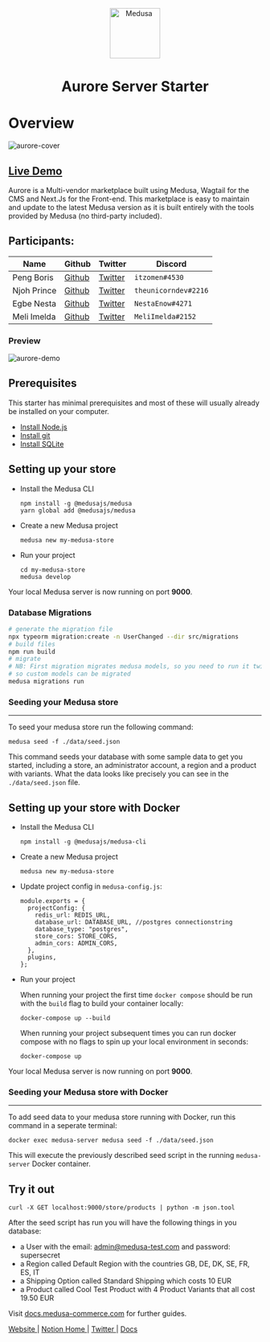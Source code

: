 <p align="center">
  <a href="https://www.medusa-commerce.com">
    <img alt="Medusa" src="https://i.imgur.com/USubGVY.png" width="100" />
  </a>
</p>

<h1 align="center">
  Aurore Server Starter
</h1>

# Overview

![aurore-cover](https://github.com/traleor/aurore-frontend/blob/main/public/cover.png)

## [Live Demo](https://aurore-storefront.herokuapp.com/)

Aurore is a Multi-vendor marketplace built using Medusa, Wagtail for the CMS and Next.Js for the Front-end.
This marketplace is easy to maintain and update to the latest Medusa version as it is built entirely with the tools provided by Medusa (no third-party included).

## Participants:

<!-- markdown table with the team infos -->

| Name        | Github                                   | Twitter                                      | Discord              |
| ----------- | ---------------------------------------- | -------------------------------------------- | -------------------- |
| Peng Boris  | [Github](https://github.com/itzomen)     | [Twitter](https://twitter.com/itz_omen)      | `itzomen#4530`       |
| Njoh Prince | [Github](https://github.com/NjohPrince)  | [Twitter](https://twitter.com/NjohNoh)       | `theunicorndev#2216` |
| Egbe Nesta  | [Github](https://github.com/nestaenow)   | [Twitter](https://twitter.com/nestaenow)     | `NestaEnow#4271`     |
| Meli Imelda | [Github](https://github.com/meli-imelda) | [Twitter](https://twitter.com/Meli_Tchouala) | `MeliImelda#2152`    |


### Preview
![aurore-demo](https://user-images.githubusercontent.com/61752841/197415990-5931a38b-9504-4238-b602-5784c0a11950.gif)

## Prerequisites

This starter has minimal prerequisites and most of these will usually already be installed on your computer.

- [Install Node.js](https://nodejs.org/en/download/)
- [Install git](https://git-scm.com/book/en/v2/Getting-Started-Installing-Git)
- [Install SQLite](https://www.sqlite.org/download.html)

## Setting up your store

- Install the Medusa CLI
  ```
  npm install -g @medusajs/medusa
  yarn global add @medusajs/medusa
  ```
- Create a new Medusa project
  ```
  medusa new my-medusa-store
  ```
- Run your project
  ```
  cd my-medusa-store
  medusa develop
  ```

Your local Medusa server is now running on port **9000**.

### Database Migrations

```bash
# generate the migration file
npx typeorm migration:create -n UserChanged --dir src/migrations
# build files
npm run build
# migrate
# NB: First migration migrates medusa models, so you need to run it twice
# so custom models can be migrated
medusa migrations run
```

### Seeding your Medusa store

---

To seed your medusa store run the following command:

```
medusa seed -f ./data/seed.json
```

This command seeds your database with some sample data to get you started, including a store, an administrator account, a region and a product with variants. What the data looks like precisely you can see in the `./data/seed.json` file.

## Setting up your store with Docker

- Install the Medusa CLI
  ```
  npm install -g @medusajs/medusa-cli
  ```
- Create a new Medusa project
  ```
  medusa new my-medusa-store
  ```
- Update project config in `medusa-config.js`:

  ```
  module.exports = {
    projectConfig: {
      redis_url: REDIS_URL,
      database_url: DATABASE_URL, //postgres connectionstring
      database_type: "postgres",
      store_cors: STORE_CORS,
      admin_cors: ADMIN_CORS,
    },
    plugins,
  };
  ```

- Run your project

  When running your project the first time `docker compose` should be run with the `build` flag to build your container locally:

  ```
  docker-compose up --build
  ```

  When running your project subsequent times you can run docker compose with no flags to spin up your local environment in seconds:

  ```
  docker-compose up
  ```

Your local Medusa server is now running on port **9000**.

### Seeding your Medusa store with Docker

---

To add seed data to your medusa store running with Docker, run this command in a seperate terminal:

```
docker exec medusa-server medusa seed -f ./data/seed.json
```

This will execute the previously described seed script in the running `medusa-server` Docker container.

## Try it out

```
curl -X GET localhost:9000/store/products | python -m json.tool
```

After the seed script has run you will have the following things in you database:

- a User with the email: admin@medusa-test.com and password: supersecret
- a Region called Default Region with the countries GB, DE, DK, SE, FR, ES, IT
- a Shipping Option called Standard Shipping which costs 10 EUR
- a Product called Cool Test Product with 4 Product Variants that all cost 19.50 EUR

Visit [docs.medusa-commerce.com](https://docs.medusa-commerce.com) for further guides.

<p>
  <a href="https://www.medusa-commerce.com">
    Website
  </a> 
  |
  <a href="https://medusajs.notion.site/medusajs/Medusa-Home-3485f8605d834a07949b17d1a9f7eafd">
    Notion Home
  </a>
  |
  <a href="https://twitter.com/intent/follow?screen_name=medusajs">
    Twitter
  </a>
  |
  <a href="https://docs.medusa-commerce.com">
    Docs
  </a>
</p>
